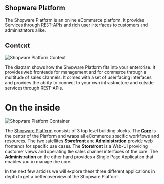 Shopware Platform
----------------------------------------

The Shopware Platform is an online eCommerce platform. It provides Services through REST-APIs and rich user interfaces to customers and administrators alike.

## Context

![Shopware Platform Context](dist/platform-context.svg)

The diagram shows how the Shopware Platform fits into your enterprise. It provides web frontends for management and for commerce through a multitude of sales channels. It comes with a set of user facing interfaces and provides the ability to connect to your own infrastructure and outside services through REST-APIs.

# On the inside

![Shopware Platform Container](dist/platform-container.svg)

The [Shopware Platform][platform-gh] consists of 3 top level building blocks. The [**Core**][core] is the center of the Platform and wraps all eCommerce specific workflows and resources. The two satellites [**Storefront**][storefront] and [**Administration**][admin] provide web frontends for specific use cases. The **Storefront** is a Web-UI providing customer views and operating the sales channel interfaces of the core. The **Administration** on the other hand provides a Single Page Application that enables you to manage the core.

In the next few articles we will explore these three different applications in depth to get a better overview of the Shopware Platform.

[platform-gh]: https://github.com/shopware/platform/tree/master/src
[core]: 11-core.md
[admin]: 12-administration.md
[storefront]: 13-storefront.md



